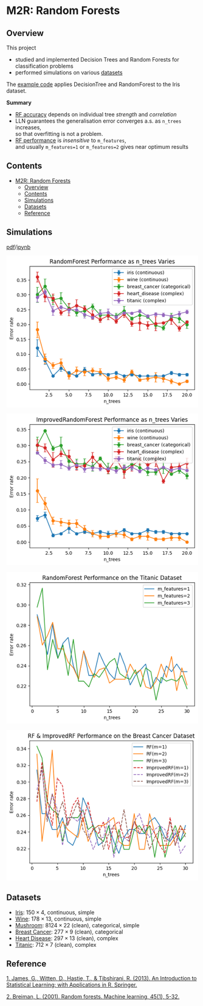 # M2R: Random Forests

## Overview
This project
  - studied and implemented Decision Trees and Random Forests for     classification problems
  - performed simulations on various [datasets](#datasets)

The [example code](https://github.com/liyiyan128/M2R-random-forests/blob/main/example_code_iris.ipynb) applies DecisionTree and RandomForest to the Iris dataset.

**Summary**
- <ins>RF accuracy</ins> depends on individual tree *strength* and *correlation*
- LLN guarantees the generalisation error converges a.s. as `n_trees` increases,<br> so that overfitting is not a problem.
- <ins>RF performance</ins> is *insensitive* to `m_features`,<br> and usually `m_features=1` or `m_features=2` gives near optimum results   

## Contents
- [M2R: Random Forests](#m2r-random-forests)
  - [Overview](#overview)
  - [Contents](#contents)
  - [Simulations](#simulations)
  - [Datasets](#datasets)
  - [Reference](#reference)

## Simulations
[pdf](https://github.com/liyiyan128/M2R-random-forests/blob/main/simulations.pdf)/[ipynb](https://github.com/liyiyan128/M2R-random-forests/blob/main/simulations/simulations.ipynb)

![Fig 1. RandomForest Performance as n_trees Varies](https://github.com/liyiyan128/M2R-random-forests/blob/main/simulations/graphs/RandomForest-Performance-as-n_trees-Varies.png)

![Fig 2. ImprovedRandomForest Performance as n_trees Varies](https://github.com/liyiyan128/M2R-random-forests/blob/main/simulations/graphs/ImprovedRandomForest-Performance-as-n_trees-Varies.png)

![Fig 3. RandomForest Performance on the Titanic Dataset](https://github.com/liyiyan128/M2R-random-forests/blob/main/simulations/graphs/RandomForest-Performance-on-the-Titanic-Dataset.png)

![Fig 4. RF & ImprovedRF Performance on the Breast Cancer Dataset](https://github.com/liyiyan128/M2R-random-forests/blob/main/simulations/graphs/RF-IRF-Performance-on-the-Breast-Cancer-Dataset.png)

## Datasets
- [Iris](https://archive.ics.uci.edu/dataset/53/iris): $150 \times 4$, continuous, simple
- [Wine](https://archive.ics.uci.edu/dataset/109/wine): $178 \times 13$, continuous, simple
- [Mushroom](https://archive.ics.uci.edu/dataset/73/mushroom): $8124 \times 22$ (clean), categorical, simple
- [Breast Cancer](https://archive.ics.uci.edu/dataset/14/breast+cancer): $277 \times 9$ (clean), categorical
- [Heart Disease](https://archive.ics.uci.edu/dataset/45/heart+disease): $297 \times 13$ (clean), complex
- [Titanic](https://www.kaggle.com/competitions/titanic/data): $712 \times 7$ (clean), complex

## Reference
[1. James, G., Witten, D., Hastie, T., & Tibshirani, R. (2013). An Introduction to Statistical Learning: with Applications in R. Springer.](https://github.com/liyiyan128/M2R-random-forests/blob/main/materials/An%20Introduction%20to%20Statistical%20Learning.pdf)

[2. Breiman, L. (2001). Random forests. Machine learning, 45(1), 5-32.](https://github.com/liyiyan128/M2R-random-forests/blob/main/materials/Breiman.pdf)